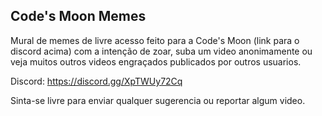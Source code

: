 ## Code's Moon Memes

Mural de memes de livre acesso feito para a Code's Moon (link para o discord acima) com a intenção de zoar, suba um video anonimamente ou veja muitos outros videos engraçados publicados por outros usuarios.

Discord: https://discord.gg/XpTWUy72Cq

Sinta-se livre para enviar qualquer sugerencia ou reportar algum video.

